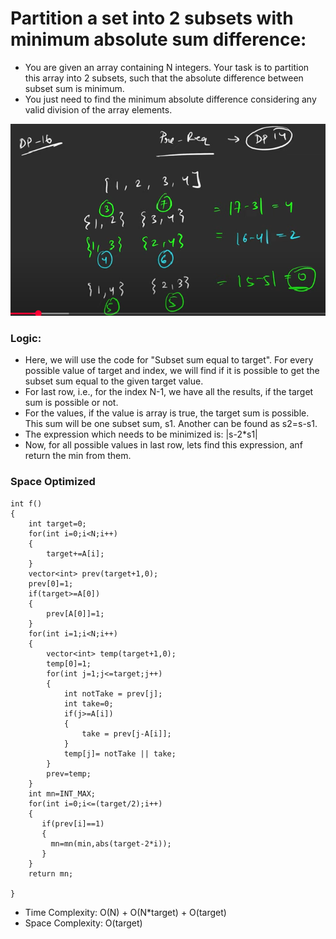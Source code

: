 # Partition a set into 2 subsets with minimum absolute sum difference:
- You are given an array containing N integers. Your task is to partition this array into 2 subsets, such that the absolute difference between subset sum is minimum.
- You just need to find the minimum absolute difference considering any valid division of the array elements.


![alt text](image.png) 

### Logic:

-  Here, we will use the code for "Subset sum equal to target". For every possible value of target and index, we will find if it is possible to get the subset sum equal to the given target value. 
- For last row, i.e., for the index N-1, we have all the results, if the target sum is possible or not.
- For the values, if the value is array is true, the target sum is possible. This sum will be one subset sum, s1. Another can be found as s2=s-s1.
- The expression which needs to be minimized is: |s-2*s1|
- Now, for all possible values in last row, lets find this expression, anf return the min from them.

### Space Optimized
```
int f()
{ 
    int target=0;
    for(int i=0;i<N;i++)
    {
        target+=A[i];
    }
    vector<int> prev(target+1,0);
    prev[0]=1;
    if(target>=A[0])
    {
        prev[A[0]]=1;
    }
    for(int i=1;i<N;i++)
    {
        vector<int> temp(target+1,0);
        temp[0]=1;
        for(int j=1;j<=target;j++)
        {
            int notTake = prev[j];
            int take=0;
            if(j>=A[i])
            {
                take = prev[j-A[i]];
            }
            temp[j]= notTake || take;
        }
        prev=temp;
    }
    int mn=INT_MAX;
    for(int i=0;i<=(target/2);i++)
    {
       if(prev[i]==1)
       {
         mn=mn(min,abs(target-2*i));
       }
    }
    return mn;
    
}
```
- Time Complexity: O(N) + O(N*target) + O(target)
- Space Complexity: O(target)

